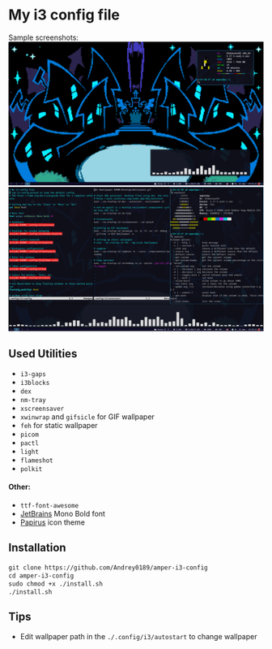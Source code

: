 # My i3 config file
Sample screenshots:
![Image1](./screenshots/1.png "Screenshot #1")
![Image2](./screenshots/2.png "Screenshot #2")

## Used Utilities
* `i3-gaps`
* `i3blocks`
* `dex`
* `nm-tray`
* `xscreensaver`
* `xwinwrap` and `gifsicle` for GIF wallpaper
* `feh` for static wallpaper
* `picom`
* `pactl`
* `light`
* `flameshot`
* `polkit`
#### Other:
* `ttf-font-awesome`
* [JetBrains](https://www.jetbrains.com/lp/mono/) Mono Bold font
* [Papirus](https://github.com/PapirusDevelopmentTeam/papirus-icon-theme) icon theme

## Installation
```
git clone https://github.com/Andrey0189/amper-i3-config
cd amper-i3-config
sudo chmod +x ./install.sh
./install.sh
```
## Tips
* Edit wallpaper path in the `./.config/i3/autostart` to change wallpaper
